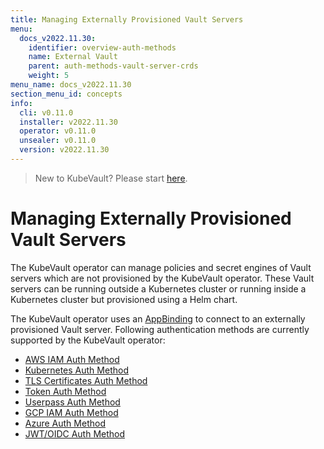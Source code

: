 ```yaml
---
title: Managing Externally Provisioned Vault Servers
menu:
  docs_v2022.11.30:
    identifier: overview-auth-methods
    name: External Vault
    parent: auth-methods-vault-server-crds
    weight: 5
menu_name: docs_v2022.11.30
section_menu_id: concepts
info:
  cli: v0.11.0
  installer: v2022.11.30
  operator: v0.11.0
  unsealer: v0.11.0
  version: v2022.11.30
---
```


> New to KubeVault? Please start [here](/docs/v2022.11.30/concepts/README).

# Managing Externally Provisioned Vault Servers

The KubeVault operator can manage policies and secret engines of Vault servers which are not provisioned by the KubeVault operator. These Vault servers can be running outside a Kubernetes cluster or running inside a Kubernetes cluster but provisioned using a Helm chart.

The KubeVault operator uses an [AppBinding](/docs/v2022.11.30/concepts/vault-server-crds/auth-methods/appbinding) to connect to an externally provisioned Vault server. Following authentication methods are currently supported by the KubeVault operator:

- [AWS IAM Auth Method](/docs/v2022.11.30/concepts/vault-server-crds/auth-methods/aws-iam)
- [Kubernetes Auth Method](/docs/v2022.11.30/concepts/vault-server-crds/auth-methods/kubernetes)
- [TLS Certificates Auth Method](/docs/v2022.11.30/concepts/vault-server-crds/auth-methods/tls)
- [Token Auth Method](/docs/v2022.11.30/concepts/vault-server-crds/auth-methods/token)
- [Userpass Auth Method](/docs/v2022.11.30/concepts/vault-server-crds/auth-methods/userpass)
- [GCP IAM Auth Method](/docs/v2022.11.30/concepts/vault-server-crds/auth-methods/gcp-iam)
- [Azure Auth Method](/docs/v2022.11.30/concepts/vault-server-crds/auth-methods/azure)
- [JWT/OIDC Auth Method](/docs/v2022.11.30/concepts/vault-server-crds/auth-methods/jwt-oidc)
